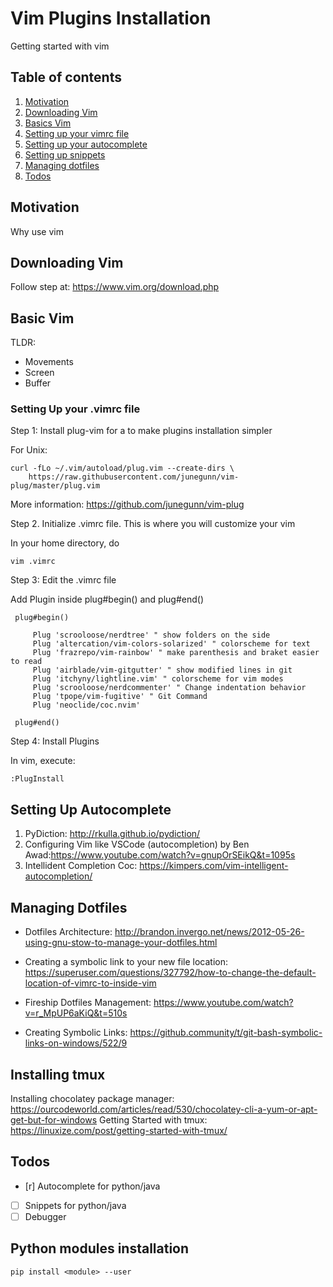 # Vim Plugins Installation

Getting started with vim

## Table of contents

1. [Motivation](#motivation)
2. [Downloading Vim](#download-vim)
3. [Basics Vim](#basics-vim)
4. [Setting up your vimrc file](#setup-vimrc)
5. [Setting up your autocomplete](#autocomplete)
6. [Setting up snippets](#snippets)
7. [Managing dotfiles](#dotfiles)
8. [Todos](#todos)

## Motivation

Why use vim

## Downloading Vim

Follow step at: https://www.vim.org/download.php

## Basic Vim

TLDR:

- Movements
- Screen
- Buffer

### Setting Up your .vimrc file

Step 1: Install plug-vim for a to make plugins installation simpler

For Unix:

```
curl -fLo ~/.vim/autoload/plug.vim --create-dirs \
    https://raw.githubusercontent.com/junegunn/vim-plug/master/plug.vim
```

More information: https://github.com/junegunn/vim-plug

Step 2. Initialize .vimrc file. This is where you will customize your vim

In your home directory, do

```
vim .vimrc
```

Step 3: Edit the .vimrc file

Add Plugin inside plug#begin() and plug#end()

```
 plug#begin()

	 Plug 'scrooloose/nerdtree' " show folders on the side
	 Plug 'altercation/vim-colors-solarized' " colorscheme for text
	 Plug 'frazrepo/vim-rainbow' " make parenthesis and braket easier to read
	 Plug 'airblade/vim-gitgutter' " show modified lines in git
	 Plug 'itchyny/lightline.vim' " colorscheme for vim modes
	 Plug 'scrooloose/nerdcommenter' " Change indentation behavior
	 Plug 'tpope/vim-fugitive' " Git Command
	 Plug 'neoclide/coc.nvim'

 plug#end()
```
Step 4: Install Plugins

In vim, execute:

```
:PlugInstall
```

## Setting Up Autocomplete

1. PyDiction: http://rkulla.github.io/pydiction/
2. Configuring Vim like VSCode (autocompletion) by Ben Awad:https://www.youtube.com/watch?v=gnupOrSEikQ&t=1095s
3. Intellident Completion Coc: https://kimpers.com/vim-intelligent-autocompletion/

## Managing Dotfiles

- Dotfiles Architecture: http://brandon.invergo.net/news/2012-05-26-using-gnu-stow-to-manage-your-dotfiles.html

- Creating a symbolic link to your new file location:
https://superuser.com/questions/327792/how-to-change-the-default-location-of-vimrc-to-inside-vim

- Fireship Dotfiles Management: https://www.youtube.com/watch?v=r_MpUP6aKiQ&t=510s
- Creating Symbolic Links: https://github.community/t/git-bash-symbolic-links-on-windows/522/9


## Installing tmux

Installing chocolatey package manager: https://ourcodeworld.com/articles/read/530/chocolatey-cli-a-yum-or-apt-get-but-for-windows
Getting Started with tmux: https://linuxize.com/post/getting-started-with-tmux/

## Todos

- [r] Autocomplete for python/java
- [ ] Snippets for python/java
- [ ] Debugger

## Python modules installation

`` pip install <module> --user ``
